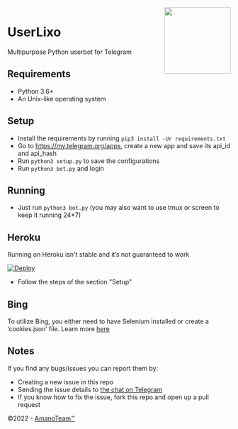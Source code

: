 <img src="https://piics.ml/i/005.png" width="150" align="right">

# UserLixo

Multipurpose Python userbot for Telegram

## Requirements

*   Python 3.6+
*   An Unix-like operating system

## Setup

*   Install the requirements by running `pip3 install -Ur requirements.txt`
*   Go to https://my.telegram.org/apps, create a new app and save its api_id and api_hash
*   Run `python3 setup.py` to save the configurations
*   Run `python3 bot.py` and login

## Running

*   Just run `python3 bot.py` (you may also want to use tmux or screen to keep it running 24\*7)

## Heroku

Running on Heroku isn't stable and it’s not guaranteed to work

[![Deploy](https://www.herokucdn.com/deploy/button.svg)](https://heroku.com/deploy)

*   Follow the steps of the section "Setup"

## Bing

To utilize Bing, you either need to have Selenium installed or create a ‘cookies.json’ file. Learn more [here](https://github.com/acheong08/EdgeGPT/tree/main#collect-cookies)

## Notes

If you find any bugs/issues you can report them by:

*   Creating a new issue in this repo
*   Sending the issue details to [the chat on Telegram](https://t.me/AmanoChat)
*   If you know how to fix the issue, fork this repo and open up a pull request

©2022 - [AmanoTeam™](https://amanoteam.com)
